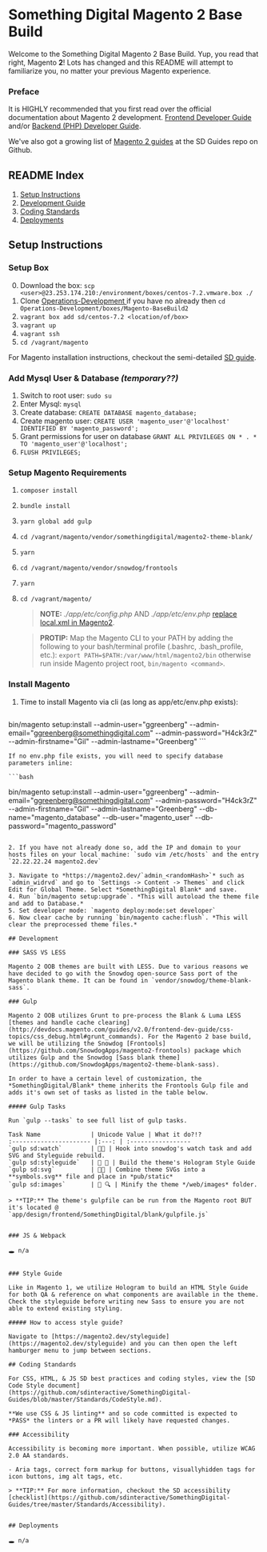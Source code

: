 # Something Digital Magento 2 Base Build

Welcome to the Something Digital Magento 2 Base Build. Yup, you read that right, Magento **2**! Lots has changed and this README will attempt to familiarize you, no matter your previous Magento experience.

### Preface

It is HIGHLY recommended that you first read over the official documentation about Magento 2 development. [Frontend Developer Guide](http://devdocs.magento.com/guides/v2.1/frontend-dev-guide/bk-frontend-dev-guide.html) and/or [Backend (PHP) Developer Guide](http://devdocs.magento.com/guides/v2.1/extension-dev-guide/bk-extension-dev-guide.html).

We've also got a growing list of [Magento 2 guides](https://github.com/sdinteractive/SomethingDigital-Guides/tree/master/Workflows/Magento2) at the SD Guides repo on Github.

## README Index
1. [Setup Instructions](#setup-instructions)
2. [Development Guide](#development-guide)
3. [Coding Standards](#coding-standards)
4. [Deployments](#deployments)

## Setup Instructions

### Setup Box
0. Download the box: `scp <user>@23.253.174.210:/environment/boxes/centos-7.2.vmware.box ./`
1. Clone [Operations-Development ](https://github.com/sdinteractive/Operations-Development) if you have no already then `cd Operations-Development/boxes/Magento-BaseBuild2`
2. `vagrant box add sd/centos-7.2 <location/of/box>`
3. `vagrant up`
4. `vagrant ssh`
5. `cd /vagrant/magento`

For Magento installation instructions, checkout the semi-detailed [SD guide](https://github.com/sdinteractive/SomethingDigital-Guides/tree/master/Workflows/Magento2/Installation.md).

### Add Mysql User & Database *(temporary??)*
1. Switch to root user: `sudo su`
2. Enter Mysql: `mysql`
3. Create database: `CREATE DATABASE magento_database;`
4. Create magento user: `CREATE USER 'magento_user'@'localhost' IDENTIFIED BY 'magento_password';`
5. Grant permissions for user on database `GRANT ALL PRIVILEGES ON * . * TO 'magento_user'@'localhost';`
6. `FLUSH PRIVILEGES;`

### Setup Magento Requirements
1. `composer install`
2. `bundle install`
3. `yarn global add gulp`
4. `cd /vagrant/magento/vendor/somethingdigital/magento2-theme-blank/`
5. `yarn`
6. `cd /vagrant/magento/vendor/snowdog/frontools`
7. `yarn`
8. `cd /vagrant/magento/`

	> **NOTE:** *./app/etc/config.php* AND *./app/etc/env.php* [replace local.xml in Magento2](http://devdocs.magento.com/guides/v2.0/config-guide/config/config-php.html).

	> **PROTIP:** Map the Magento CLI to your PATH by adding the following to your bash/terminal profile (.bashrc, .bash_profile, etc.):
	`export PATH=$PATH:/var/www/html/magento2/bin` otherwise run inside Magento project root, `bin/magento <command>`.

### Install Magento
1. Time to install Magento via cli (as long as app/etc/env.php exists):

	```bash
bin/magento setup:install --admin-user="ggreenberg" --admin-email="ggreenberg@somethingdigital.com" --admin-password="H4ck3rZ" --admin-firstname="Gil" --admin-lastname="Greenberg"
	```

	If no env.php file exists, you will need to specify database parameters inline:

	```bash
bin/magento setup:install --admin-user="ggreenberg" --admin-email="ggreenberg@somethingdigital.com" --admin-password="H4ck3rZ" --admin-firstname="Gil" --admin-lastname="Greenberg" --db-name="magento_database" --db-user="magento_user" --db-password="magento_password"
```

2. If you have not already done so, add the IP and domain to your hosts files on your local machine: `sudo vim /etc/hosts` and the entry `22.22.22.24 magento2.dev`

3. Navigate to *https://magento2.dev/`admin_<randomHash>`* such as `admin_widrvd` and go to `Settings -> Content -> Themes` and click Edit for Global Theme. Select *SomethingDigital Blank* and save.
4. Run `bin/magento setup:upgrade`. *This will autoload the theme file and add to Database.*
5. Set developer mode: `magento deploy:mode:set developer`
6. Now clear cache by running `bin/magento cache:flush`. *This will clear the preprocessed theme files.*

## Development

### SASS VS LESS

Magento 2 OOB themes are built with LESS. Due to various reasons we have decided to go with the Snowdog open-source Sass port of the Magento blank theme. It can be found in `vendor/snowdog/theme-blank-sass`.

### Gulp

Magento 2 OOB utilizes Grunt to pre-process the Blank & Luma LESS [themes and handle cache clearing](http://devdocs.magento.com/guides/v2.0/frontend-dev-guide/css-topics/css_debug.html#grunt_commands). For the Magento 2 base build, we will be utilizing the Snowdog [Frontools](https://github.com/SnowdogApps/magento2-frontools) package which utilizes Gulp and the Snowdog [Sass blank theme](https://github.com/SnowdogApps/magento2-theme-blank-sass).

In order to have a certain level of customization, the *SomethingDigital/Blank* theme inherits the Frontools Gulp file and adds it's own set of tasks as listed in the table below.

##### Gulp Tasks

Run `gulp --tasks` to see full list of gulp tasks.

Task Name              | Unicode Value | What it do?!?
:---------------------- |:---: | :-----------------
`gulp sd:watch`        | 👀👀 | Hook into snowdog's watch task and add SVG and Styleguide rebuild.
`gulp sd:styleguide`   | 🎨 📓 | Build the theme's Hologram Style Guide
`gulp sd:svg`          | 🎏🆒 | Combine theme SVGs into a **symbols.svg** file and place in *pub/static*
`gulp sd:images`       | 📸 🔍 | Minify the theme */web/images* folder.

> **TIP:** The theme's gulpfile can be run from the Magento root BUT it's located @ `app/design/frontend/SomethingDigital/blank/gulpfile.js`


### JS & Webpack

🕳 n/a


### Style Guide

Like in Magento 1, we utilize Hologram to build an HTML Style Guide for both QA & reference on what components are available in the theme. Check the styleguide before writing new Sass to ensure you are not able to extend existing styling.

##### How to access style guide?

Navigate to [https://magento2.dev/styleguide](https://magento2.dev/styleguide) and you can then open the left hamburger menu to jump between sections.

## Coding Standards

For CSS, HTML, & JS SD best practices and coding styles, view the [SD Code Style document](https://github.com/sdinteractive/SomethingDigital-Guides/blob/master/Standards/CodeStyle.md).

**We use CSS & JS linting** and so code committed is expected to *PASS* the linters or a PR will likely have requested changes.

### Accessibility

Accessibility is becoming more important. When possible, utilize WCAG 2.0 AA standards.

- Aria tags, correct form markup for buttons, visuallyhidden tags for icon buttons, img alt tags, etc.

> **TIP:** For more information, checkout the SD accessibility [checklist](https://github.com/sdinteractive/SomethingDigital-Guides/tree/master/Standards/Accessibility).


## Deployments

🕳 n/a
